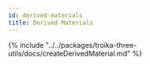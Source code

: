 ```yaml
---
id: derived-materials
title: Derived Materials
---
```


{% include "../../packages/troika-three-utils/docs/createDerivedMaterial.md" %}
